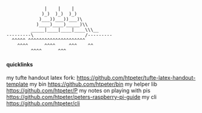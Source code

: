 ```
              |    |    |                 
             )_)  )_)  )_)              
            )___))___))___)\            
           )____)____)_____)\\
         _____|____|____|____\\\__
---------\                   /---------
  ^^^^^ ^^^^^^^^^^^^^^^^^^^^^
    ^^^^      ^^^^     ^^^    ^^
         ^^^^      ^^^
```

#### quicklinks

my tufte handout latex fork: https://github.com/htpeter/tufte-latex-handout-template
my bin https://github.com/htpeter/bin
my helper lib https://github.com/htpeter/P
my notes on playing with pis https://github.com/htpeter/peters-raspberry-pi-guide
my cli https://github.com/htpeter/cli
